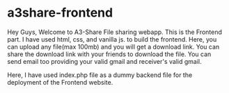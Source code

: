 # a3share-frontend

Hey Guys, Welcome to A3-Share File sharing webapp.
This is the Frontend part. I have used html, css, and vanilla js. to build the frontend.
Here, you can upload any file(max 100mb) and you will get a download link.
You can share the download link with your friends to download the file.
You can send email too providing your valid gmail and receiver's valid gmail.

Here, I have used index.php file as a dummy backend file for the deployment of the Frontend website.
